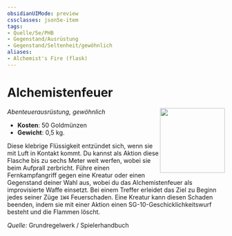```yaml
---
obsidianUIMode: preview
cssclasses: json5e-item
tags:
- Quelle/5e/PHB
- Gegenstand/Ausrüstung
- Gegenstand/Seltenheit/gewöhnlich
aliases:
- Alchemist's Fire (flask)
---
```

# Alchemistenfeuer
*Abenteuerausrüstung, gewöhnlich* 
<img src="Symbolik/Gegenstände.webp" align="right" width="150">

- **Kosten**: 50 Goldmünzen
- **Gewicht**: 0,5 kg.

Diese klebrige Flüssigkeit entzündet sich, wenn sie mit Luft in Kontakt kommt. Du kannst als Aktion diese Flasche bis zu sechs Meter weit werfen, wobei sie beim Aufprall zerbricht. Führe einen Fernkampfangriff gegen eine Kreatur oder einen Gegenstand deiner Wahl aus, wobei du das Alchemistenfeuer als improvisierte Waffe einsetzt. Bei einem Treffer erleidet das Ziel zu Beginn jedes seiner Züge `1W4` Feuerschaden. Eine Kreatur kann diesen Schaden beenden, indem sie mit einer Aktion einen SG-10-Geschicklichkeitswurf besteht und die Flammen löscht.

*Quelle:* Grundregelwerk / Spielerhandbuch